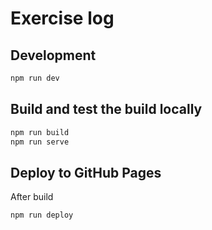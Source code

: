 # Exercise log

## Development
```bash
npm run dev
```

## Build and test the build locally
```bash
npm run build
npm run serve
```

## Deploy to GitHub Pages
After build
```bash
npm run deploy
```




